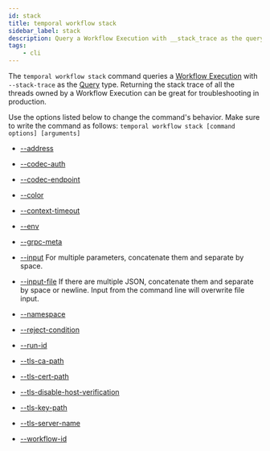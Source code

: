 ```yaml
---
id: stack
title: temporal workflow stack
sidebar_label: stack
description: Query a Workflow Execution with __stack_trace as the query type.
tags:
	- cli
---
```


The `temporal workflow stack` command queries a [Workflow Execution](/concepts/what-is-a-workflow-execution) with `--stack-trace` as the [Query](/concepts/what-is-a-query#stack-trace-query) type.
Returning the stack trace of all the threads owned by a Workflow Execution can be great for troubleshooting in production.

Use the options listed below to change the command's behavior.
Make sure to write the command as follows:
`temporal workflow stack [command options] [arguments]`

- [--address](/cli/cmd-options/address)

- [--codec-auth](/cli/cmd-options/codec-auth)

- [--codec-endpoint](/cli/cmd-options/codec-endpoint)

- [--color](/cli/cmd-options/color)

- [--context-timeout](/cli/cmd-options/context-timeout)

- [--env](/cli/cmd-options/env)

- [--grpc-meta](/cli/cmd-options/grpc-meta)

- [--input](/cli/cmd-options/input)
  For multiple parameters, concatenate them and separate by space.

- [--input-file](/cli/cmd-options/input-file)
  If there are multiple JSON, concatenate them and separate by space or newline.
  Input from the command line will overwrite file input.

- [--namespace](/cli/cmd-options/namespace)

- [--reject-condition](/cli/cmd-options/reject-condition)

- [--run-id](/cli/cmd-options/run-id)

- [--tls-ca-path](/cli/cmd-options/tls-ca-path)

- [--tls-cert-path](/cli/cmd-options/tls-cert-path)

- [--tls-disable-host-verification](/cli/cmd-options/tls-disable-host-verification)

- [--tls-key-path](/cli/cmd-options/tls-key-path)

- [--tls-server-name](/cli/cmd-options/tls-server-name)

- [--workflow-id](/cli/cmd-options/workflow-id)
